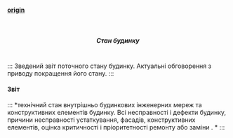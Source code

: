 #### [origin](https://osbb-gr-44.web.app/#/state)

<h5 align="center">
  <br>
     <div class="row flex-center"><div class="state-logo-200"></div></div>
   <br>
   Cтан будинку
  <br>
  <br>
</h5>


:::
Зведений звіт поточного стану будинку. Актуальні обговорення з приводу покращення його стану.
:::


#### Звіт

:::
*технічний стан внутрішньо будинкових інженерних мереж та конструктивних елементів будинку. Всі несправності і дефекти будинку, причини несправності устаткування, фасадів, конструктивних елементів, оцінка критичності і пріоритетності ремонту або заміни . *
:::

<div
  type="disqus"
  isopen="true"
  title="Cтан будинку"
  description="Зведений звіт поточного стану будинку. Актуальні обговорення з приводу покращення його стану."
  canonical="/#/state"
  shortname="osbb-gr-44"
></div>

